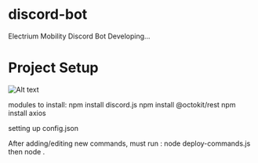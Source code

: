 # discord-bot
Electrium Mobility Discord Bot Developing...

# Project Setup
![Alt text](image.png)

modules to install:
npm install discord.js
npm install @octokit/rest
npm install axios

setting up config.json


After adding/editing new commands, must run : 
node deploy-commands.js
then 
node .


